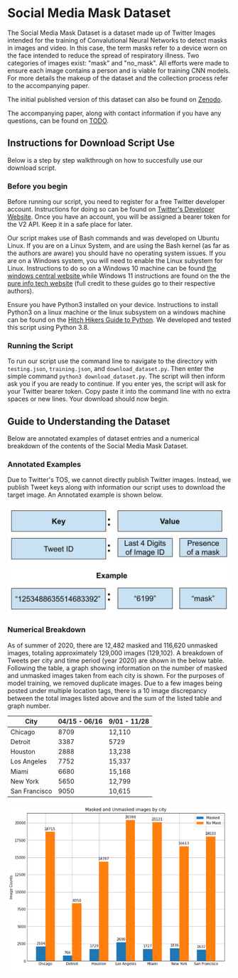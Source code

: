 # Social Media Mask Dataset

The Social Media Mask Dataset is a dataset made up of Twitter Images intended for the training of Convalutional Neural Networks to detect masks in images and video. In this case, the term masks refer to a device worn on the face intended to reduce the spread of respiratory illness. Two categories of images exist: "mask" and "no_mask". All efforts were made to ensure each image contains a person and is viable for training CNN models. For more details the makeup of the dataset and the collection process refer to the accompanying paper.   

The initial published version of this dataset can also be found on [Zenodo](https://doi.org/10.5281/zenodo.5813804).

The accompanying paper, along with contact information if you have any questions, can be found on [TODO]().

## Instructions for Download Script Use
Below is a step by step walkthrough on how to succesfully use our download script.


### Before you begin

Before running our script, you need to register for a free Twitter developer account. Instructions for doing so can be found on [Twitter's Developer Website](https://developer.twitter.com/en/docs/twitter-api/getting-started/getting-access-to-the-twitter-api). Once you have an account, you will be assigned a bearer token for the V2 API. Keep it in a safe place for later.


Our script makes use of Bash commands and was developed on Ubuntu Linux. If you are on a Linux System, and are using the Bash kernel (as far as the authors are aware) you should have no operating system issues. If you are on a Windows system, you will need to enable the Linux subystem for Linux. Instructions to do so on a Windows 10 machine can be found [the windows central website ](https://www.windowscentral.com/install-windows-subsystem-linux-windows-10) while Windows 11 instructions are found on the the [pure info tech website](https://pureinfotech.com/install-wsl-windows-11/) (full credit to these guides go to their respective authors).


Ensure you have Python3 installed on your device. Instructions to install Python3 on a linux machine or the linux subsystem on a windows machine can be found on the [Hitch Hikers Guide to Python](https://docs.python-guide.org/starting/install3/linux/). We developed and tested this script using Python 3.8.

### Running the Script
To run our script use the command line to navigate to the directory with `testing.json`, `training.json`, and `download_dataset.py`. Then enter the simple command `python3 download_dataset.py`. The script will then inform ask you if you are ready to continue. If you enter yes, the script will ask for your Twitter bearer token. Copy paste it into the command line with no extra spaces or new lines. Your download should now begin.

## Guide to Understanding the Dataset
Below are annotated examples of dataset entries and a numerical breakdown of the contents of the Social Media Mask Dataset.

### Annotated Examples  
Due to Twitter's TOS, we cannot directly publish Twitter images. Instead, we publish Tweet keys along with information our script uses to download the target image. An Annotated example is shown below.

![Annotated_Example](figures/instance.png)


### Numerical Breakdown
As of summer of 2020, there are 12,482 masked and 116,620 unmasked images, totaling approximately 129,000 images (129,102). A breakdown of Tweets per city and time period (year 2020) are shown in the below table. Following the table, a graph showing information on the number of masked and unmasked images taken from each city is shown. For the purposes of model training, we removed duplicate images. Due to a few images being posted under multiple location tags, there is a 10 image discrepancy between the total images listed above and the sum of the listed table and graph number.

| City          | 04/15 - 06/16 | 9/01 - 11/28 |
|---------------|-------------|--------------|
| Chicago       | 8709        | 12,110       |
| Detroit       | 3387        | 5729         |
| Houston       | 2888        | 13,238       |
| Los Angeles   | 7752        | 15,337       |
| Miami         | 6680        | 15,168       |
| New York      | 5650        | 12,799       |
| San Francisco | 9050        | 10,615       |



![Breakdown of Masked and Unmasked Images By City](figures/city_image_breakdown.png)
